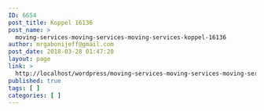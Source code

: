 ```yaml
---
ID: 6654
post_title: Koppel 16136
post_name: >
  moving-services-moving-services-moving-services-koppel-16136
author: mrgabonijeff@gmail.com
post_date: 2018-03-28 01:47:20
layout: page
link: >
  http://localhost/wordpress/moving-services-moving-services-moving-services-koppel-16136/
published: true
tags: [ ]
categories: [ ]
---
```

